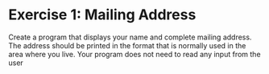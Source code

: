 # Exercise 1: Mailing Address
Create a program that displays your name and complete mailing address. The address
should be printed in the format that is normally used in the area where you live. Your
program does not need to read any input from the user